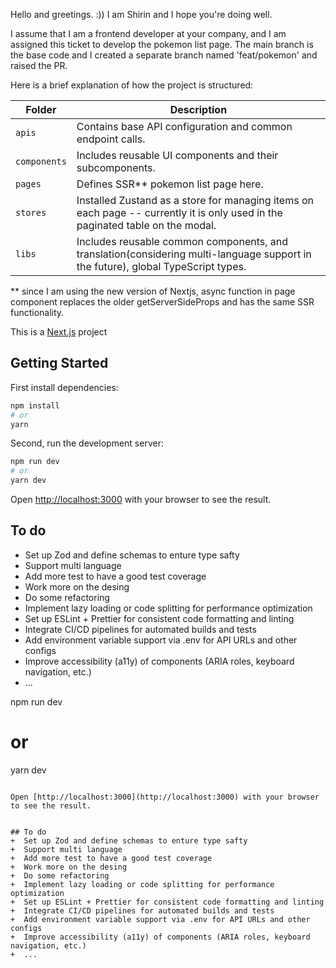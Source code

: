 Hello and greetings. :))
I am Shirin and I hope you're doing well.

I assume that I am a frontend developer at your company, and I am assigned this ticket to develop the pokemon list page.
The main branch is the base code and I created a separate branch named 'feat/pokemon' and raised the PR.

Here is a brief explanation of how the project is structured:

| Folder       | Description                                                                                                                      |
| ------------ | -------------------------------------------------------------------------------------------------------------------------------- |
| `apis`       | Contains base API configuration and common endpoint calls.                                                                       |
| `components` | Includes reusable UI components and their subcomponents.                                                                         |
| `pages`      | Defines SSR\*\* pokemon list page here.                                                                                          |
| `stores`     | Installed Zustand as a store for managing items on each page -- currently it is only used in the paginated table on the modal. |
| `libs`       | Includes reusable common components, and translation(considering multi-language support in the future), global TypeScript types. |

\*\* since I am using the new version of Nextjs, async function in page component replaces the older getServerSideProps and has the same SSR functionality.

This is a [Next.js](https://nextjs.org) project

## Getting Started

First install dependencies:

```bash
npm install
# or
yarn
```

Second, run the development server:

```bash
npm run dev
# or
yarn dev
```

Open [http://localhost:3000](http://localhost:3000) with your browser to see the result.

## To do

- Set up Zod and define schemas to enture type safty
- Support multi language
- Add more test to have a good test coverage
- Work more on the desing
- Do some refactoring
- Implement lazy loading or code splitting for performance optimization
- Set up ESLint + Prettier for consistent code formatting and linting
- Integrate CI/CD pipelines for automated builds and tests
- Add environment variable support via .env for API URLs and other configs
- Improve accessibility (a11y) of components (ARIA roles, keyboard navigation, etc.)
- ...

npm run dev
# or
yarn dev
```

Open [http://localhost:3000](http://localhost:3000) with your browser to see the result.


## To do
+  Set up Zod and define schemas to enture type safty
+  Support multi language
+  Add more test to have a good test coverage
+  Work more on the desing
+  Do some refactoring
+  Implement lazy loading or code splitting for performance optimization
+  Set up ESLint + Prettier for consistent code formatting and linting
+  Integrate CI/CD pipelines for automated builds and tests
+  Add environment variable support via .env for API URLs and other configs
+  Improve accessibility (a11y) of components (ARIA roles, keyboard navigation, etc.)
+  ...
